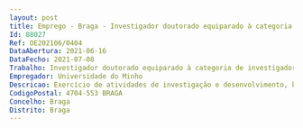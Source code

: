 ```yaml
--- 
layout: post
title: Emprego - Braga - Investigador doutorado equiparado à categoria de investigador principal em regime de direito privado
Id: 88027
Ref: OE202106/0404
DataAbertura: 2021-06-16
DataFecho: 2021-07-08
Trabalho: Investigador doutorado equiparado à categoria de investigador principal em regime de direito privado
Empregador: Universidade do Minho
Descricao: Exercício de atividades de investigação e desenvolvimento, bem como as demais atividades científicas enquadradas na missão da Universidade do Minho, na área científica de História e Arqueologia, no âmbito do Financiamento Programático do Centro de Investigação Lab2PT – Laboratório de Paisagens, Património e Território, ref.ª UIDP 04509 2020, financiado por fundos nacionais, através da Fundação para a Ciência e Tecnologia (FCT) I.P.), com vista ao desenvolvimento de atividades de I&D, na referida unidade, no grupo de investigação LandS (Landscapes and Societies).
CodigoPostal: 4704-553 BRAGA
Concelho: Braga
Distrito: Braga
--- 
```

